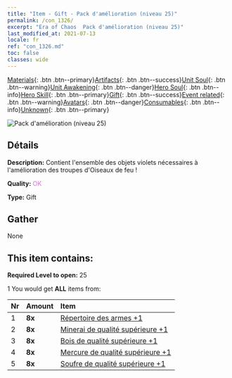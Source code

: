```yaml
---
title: "Item - Gift - Pack d'amélioration (niveau 25)"
permalink: /con_1326/
excerpt: "Era of Chaos  Pack d'amélioration (niveau 25)"
last_modified_at: 2021-07-13
locale: fr
ref: "con_1326.md"
toc: false
classes: wide
---
```

 [Materials](/ItemsFR/){: .btn .btn--primary}[Artifacts](/ItemsFR/Artifacts/){: .btn .btn--success}[Unit Soul](/ItemsFR/UnitSoul/){: .btn .btn--warning}[Unit Awakening](/ItemsFR/UnitAwakening/){: .btn .btn--danger}[Hero Soul](/ItemsFR/HeroSoul/){: .btn .btn--info}[Hero Skill](/ItemsFR/HeroSkill/){: .btn .btn--primary}[Gift](/ItemsFR/Gift/){: .btn .btn--success}[Event related](/ItemsFR/Events/){: .btn .btn--warning}[Avatars](/ItemsFR/Avatars/){: .btn .btn--danger}[Consumables](/ItemsFR/Consumables/){: .btn .btn--info}[Unknown](/ItemsFR/Unknown/){: .btn .btn--primary}

 ![Pack d'amélioration (niveau 25)](/images/t/i_906001.png)

## Détails
 **Description:** Contient l'ensemble des objets violets nécessaires à l'amélioration des troupes d'Oiseaux de feu !

 **Quality:** <span style="color: #DA70D6">OK</span>

 **Type:** Gift

## Gather

  None

## This item contains:

 **Required Level to open:** 25

 1 You would get **ALL** items  from:

  | Nr | Amount |     Item    |
  |:---|:-------|:------------|
  | 1 |  **8x** | [Répertoire des armes +1](/ItemsFR/mat_25/) |  | 
  | 2 |  **8x** | [Minerai de qualité supérieure +1](/ItemsFR/mat_19/) |  | 
  | 3 |  **8x** | [Bois de qualité supérieure +1](/ItemsFR/mat_20/) |  | 
  | 4 |  **8x** | [Mercure de qualité supérieure +1](/ItemsFR/mat_21/) |  | 
  | 5 |  **8x** | [Soufre de qualité supérieure +1](/ItemsFR/mat_22/) |  | 
